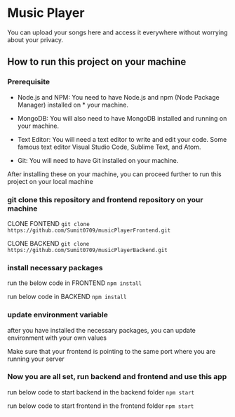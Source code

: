 # Music Player

You can upload your songs here and access it everywhere without worrying about your privacy.


## How to run this project on your machine

### Prerequisite

* Node.js and NPM: You need to have Node.js and npm (Node Package Manager) installed on * your machine.

* MongoDB: You will also need to have MongoDB installed and running on your machine. 

* Text Editor: You will need a text editor to write and edit your code. Some famous text editor Visual Studio Code, Sublime Text, and Atom.

* Git: You will need to have Git installed on your machine.

After installing these on your machine, you can proceed further to run this project on your local machine


### git clone this repository and frontend repository on your machine

CLONE FONTEND
`git clone https://github.com/Sumit0709/musicPlayerFrontend.git`

CLONE BACKEND
`git clone https://github.com/Sumit0709/musicPlayerBackend.git`


### install necessary packages

run the below code in FRONTEND
`npm install`

run below code in BACKEND 
`npm install`

### update environment variable

after you have installed the necessary packages, you can update environment with your own values

Make sure that your frontend is pointing to the same port where you are running your server

### Now you are all set, run backend and frontend and use this app

run below code to start backend in the backend folder
`npm start`

run below code to start frontend in the frontend folder
`npm start`